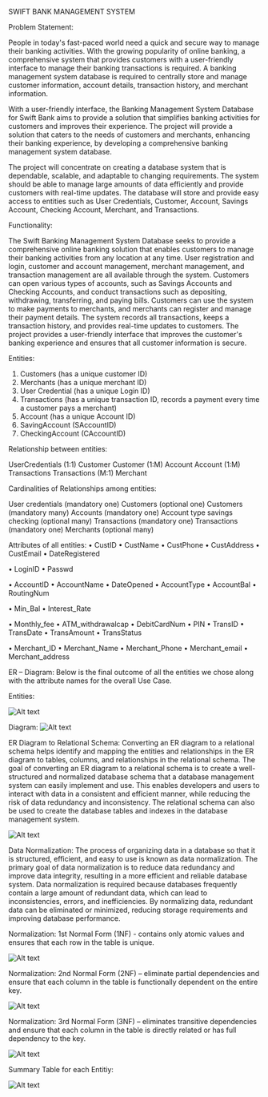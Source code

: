 SWIFT BANK MANAGEMENT SYSTEM 

Problem Statement:

People in today's fast-paced world need a quick and secure way to manage their banking activities. With the growing popularity of online banking, a comprehensive system that provides customers with a user-friendly interface to manage their banking transactions is required. A banking management system database is required to centrally store and manage customer information, account details, transaction history, and merchant information.

With a user-friendly interface, the Banking Management System Database for Swift Bank aims to provide a solution that simplifies banking activities for customers and improves their experience. The project will provide a solution that caters to the needs of customers and merchants, enhancing their banking experience, by developing a comprehensive banking management system database.

The project will concentrate on creating a database system that is dependable, scalable, and adaptable to changing requirements. The system should be able to manage large amounts of data efficiently and provide customers with real-time updates. The database will store and provide easy access to entities such as User Credentials, Customer, Account, Savings Account, Checking Account, Merchant, and Transactions.

Functionality:

The Swift Banking Management System Database seeks to provide a comprehensive online banking solution that enables customers to manage their banking activities from any location at any time. User registration and login, customer and account management, merchant management, and transaction management are all available through the system. Customers can open various types of accounts, such as Savings Accounts and Checking Accounts, and conduct transactions such as depositing, withdrawing, transferring, and paying bills. Customers can use the system to make payments to merchants, and merchants can register and manage their payment details. The system records all transactions, keeps a transaction history, and provides real-time updates to customers. The project provides a user-friendly interface that improves the customer's banking experience and ensures that all customer information is secure.

Entities:
1)	Customers (has a unique customer ID)
2)	Merchants (has a unique merchant ID)
3)	User Credential (has a unique Login ID)
4)	Transactions (has a unique transaction ID, records a payment every time a customer pays a merchant)
5)	Account (has a unique Account ID)
6)	SavingAccount (SAccountID)
7)	CheckingAccount (CAccountID)

Relationship between entities:

UserCredentials	(1:1)	Customer
Customer	(1:M)	Account
Account	(1:M)	Transactions
Transactions	(M:1)	Merchant

Cardinalities of Relationships among entities:

User credentials (mandatory one)	Customers (optional one)
Customers (mandatory many)		Accounts (mandatory one) Account type savings checking (optional many)	Transactions (mandatory one) Transactions (mandatory one)		Merchants (optional many)

Attributes of all entities:
•	CustID
•	CustName
•	CustPhone
•	CustAddress
•	CustEmail
•	DateRegistered

•	LoginID
•	Passwd

•	AccountID
•	AccountName
•	DateOpened	•	AccountType
•	AccountBal
•	RoutingNum

•	Min_Bal
•	Interest_Rate

•	Monthly_fee
•	ATM_withdrawalcap
•	DebitCardNum
•	PIN	•	TransID
•	TransDate
•	TransAmount
•	TransStatus

•	Merchant_ID
•	Merchant_Name
•	Merchant_Phone
•	Merchant_email
•	Merchant_address

ER – Diagram:
Below is the final outcome of all the entities we chose along with the attribute names for the overall Use Case.

Entities:

![Alt text](https://github.com/gabrieljonathan164/Banking_Management_System-DBMS/blob/main/Images/Picture1.jpg) 

Diagram:
![Alt text](https://github.com/gabrieljonathan164/Banking_Management_System-DBMS/blob/main/Images/Picture2.jpg) 
 
ER Diagram to Relational Schema:
Converting an ER diagram to a relational schema helps identify and mapping the entities and relationships in the ER diagram to tables, columns, and relationships in the relational schema. The goal of converting an ER diagram to a relational schema is to create a well-structured and normalized database schema that a database management system can easily implement and use. This enables developers and users to interact with data in a consistent and efficient manner, while reducing the risk of data redundancy and inconsistency. The relational schema can also be used to create the database tables and indexes in the database management system.

![Alt text](https://github.com/gabrieljonathan164/Banking_Management_System-DBMS/blob/main/Images/Picture3.jpg) 

Data Normalization:
The process of organizing data in a database so that it is structured, efficient, and easy to use is known as data normalization. The primary goal of data normalization is to reduce data redundancy and improve data integrity, resulting in a more efficient and reliable database system. Data normalization is required because databases frequently contain a large amount of redundant data, which can lead to inconsistencies, errors, and inefficiencies. By normalizing data, redundant data can be eliminated or minimized, reducing storage requirements and improving database performance.
 
Normalization: 1st Normal Form (1NF) - contains only atomic values and ensures that each row in the table is unique.

![Alt text](https://github.com/gabrieljonathan164/Banking_Management_System-DBMS/blob/main/Images/Picture4.jpg) 

Normalization: 2nd Normal Form (2NF) – eliminate partial dependencies and ensure that each column in the table is functionally dependent on the entire key.

![Alt text](https://github.com/gabrieljonathan164/Banking_Management_System-DBMS/blob/main/Images/Picture5.jpg) 
 
Normalization: 3rd Normal Form (3NF) – eliminates transitive dependencies and ensure that each column in the table is directly related or has full dependency to the key.

![Alt text](https://github.com/gabrieljonathan164/Banking_Management_System-DBMS/blob/main/Images/Picture6.jpg) 

Summary Table for each Entitiy:

![Alt text](https://github.com/gabrieljonathan164/Banking_Management_System-DBMS/blob/main/Images/Picture7.jpg) 

